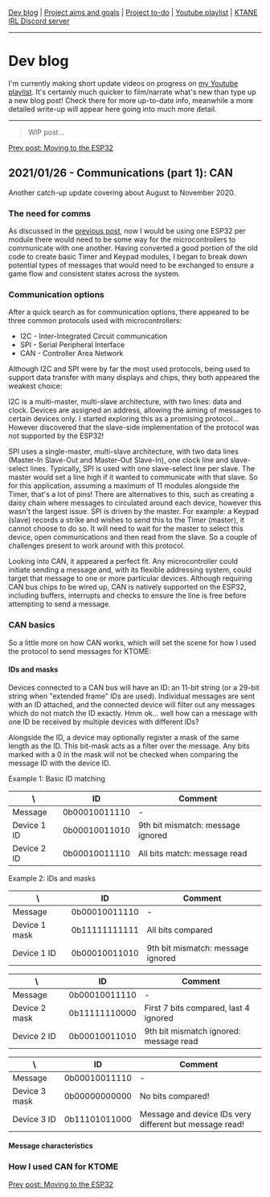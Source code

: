 [Dev blog](devblog.md) | [Project aims and goals](goals.md) | [Project to-do](todo.md) | [Youtube playlist](https://www.youtube.com/watch?v=8m7peVlW2mE&list=PLJqFvAhkcSkkks42zClG5WlvO1khFZCKK) | [KTANE IRL Discord server](https://discord.com/channels/711013430575890432)

---

# Dev blog
I'm currently making short update videos on progress on [my Youtube playlist](https://www.youtube.com/watch?v=8m7peVlW2mE&list=PLJqFvAhkcSkkks42zClG5WlvO1khFZCKK). It's certainly much quicker to film/narrate what's new than type up a new blog post! Check there for more up-to-date info, meanwhile a more detailed write-up will appear here going into much more detail.

---

> WIP post...

[Prev post: Moving to the ESP32](devblog_2.md)

## 2021/01/26 - Communications (part 1): CAN
Another catch-up update covering about August to November 2020.

### The need for comms
As discussed in the [previous post](devblog_2.md), now I would be using one ESP32 per module there would need to be some way for the microcontrollers to communicate with one another. Having converted a good portion of the old code to create basic Timer and Keypad modules, I began to break down potential types of messages that would need to be exchanged to ensure a game flow and consistent states across the system.

### Communication options
After a quick search as for communication options, there appeared to be three common protocols used with microcontrollers:
- I2C - Inter-Integrated Circuit communication
- SPI - Serial Peripheral Interface
- CAN - Controller Area Network

Although I2C and SPI were by far the most used protocols, being used to support data transfer with many displays and chips, they both appeared the weakest choice:

I2C is a multi-master, multi-slave architecture, with two lines: data and clock. Devices are assigned an address, allowing the aiming of messages to certain devices only. I started exploring this as a promising protocol... However discovered that the slave-side implementation of the protocol was not supported by the ESP32!

SPI uses a single-master, multi-slave architecture, with two data lines (Master-In Slave-Out and Master-Out Slave-In), one clock line and slave-select lines. Typically, SPI is used with one slave-select line per slave. The master would set a line high if it wanted to communicate with that slave. So for this application, assuming a maximum of 11 modules alongside the Timer, that's a lot of pins! There are alternatives to this, such as creating a daisy chain where messages to circulated around each device, however this wasn't the largest issue. SPI is driven by the master. For example: a Keypad (slave) records a strike and wishes to send this to the Timer (master), it cannot choose to do so. It will need to wait for the master to select this device, open communications and then read from the slave. So a couple of challenges present to work around with this protocol.

Looking into CAN, it appeared a perfect fit. Any microcontroller could initiate sending a message and, with its flexible addressing system, could target that message to one or more particular devices. Although requiring CAN bus chips to be wired up, CAN is natively supported on the ESP32, including buffers, interrupts and checks to ensure the line is free before attempting to send a message.

### CAN basics
So a little more on how CAN works, which will set the scene for how I used the protocol to send messages for KTOME:

#### IDs and masks
Devices connected to a CAN bus will have an ID: an 11-bit string (or a 29-bit string when "extended frame" IDs are used). Individual messages are sent with an ID attached, and the connected device will filter out any messages which do not match the ID exactly. Hmm ok... well how can a message with one ID be received by multiple devices with different IDs?

Alongside the ID, a device may optionally register a mask of the same length as the ID. This bit-mask acts as a filter over the message. Any bits marked with a 0 in the mask will not be checked when comparing the message ID with the device ID.

Example 1: Basic ID matching

 \  | ID | Comment
--- | --- | -------
Message | 0b00010011110 | -
Device 1 ID | 0b00010011010 | 9th bit mismatch: message ignored
Device 2 ID | 0b00010011110 | All bits match: message read

Example 2: IDs and masks

 \  | ID | Comment
--- | --- | -------
Message | 0b00010011110 | -
Device 1 mask | 0b11111111111 | All bits compared
Device 1 ID | 0b00010011010 | 9th bit mismatch: message ignored

 \  | ID | Comment
--- | --- | -------
Message | 0b00010011110 | -
Device 2 mask | 0b11111110000 | First 7 bits compared, last 4 ignored
Device 2 ID | 0b00010011010 | 9th bit mismatch ignored: message read

 \  | ID | Comment
--- | --- | -------
Message | 0b00010011110 | -
Device 3 mask | 0b00000000000 | No bits compared!
Device 3 ID | 0b11101011000 | Message and device IDs very different but message read!

#### Message characteristics


### How I used CAN for KTOME


[Prev post: Moving to the ESP32](devblog_2.md)

